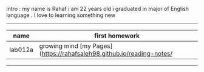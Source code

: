 intro : my name is Rahaf i am 22 years old i graduated in major of English language . I love to learning something new 

--------------------------------- 
| name     |     first homework | 
| ---------|--------------------| 
| lab012a  |    growing mind [my Pages](https://rahafsaleh98.github.io/reading-notes/| 
---------------------------------- 
